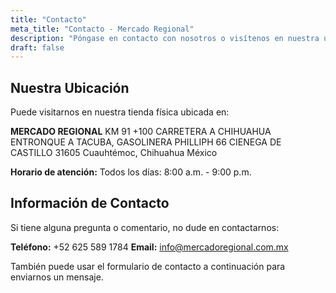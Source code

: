 ```yaml
---
title: "Contacto"
meta_title: "Contacto - Mercado Regional"
description: "Póngase en contacto con nosotros o visítenos en nuestra ubicación física para conocer más sobre nuestros productos locales"
draft: false
---
```


## Nuestra Ubicación

Puede visitarnos en nuestra tienda física ubicada en:

**MERCADO REGIONAL**
KM 91 +100 CARRETERA A CHIHUAHUA
ENTRONQUE A TACUBA, GASOLINERA PHILLIPH 66
CIENEGA DE CASTILLO
31605 Cuauhtémoc, Chihuahua
México

**Horario de atención:**
Todos los días: 8:00 a.m. - 9:00 p.m.

## Información de Contacto

Si tiene alguna pregunta o comentario, no dude en contactarnos:

**Teléfono:** +52 625 589 1784
**Email:** info@mercadoregional.com.mx

También puede usar el formulario de contacto a continuación para enviarnos un mensaje.
